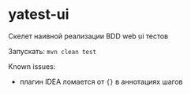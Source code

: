 # yatest-ui
Скелет наивной реализации BDD web ui тестов

Запускать:
```mvn clean test```

Known issues:
  - плагин IDEA ломается от `{}` в аннотациях шагов
